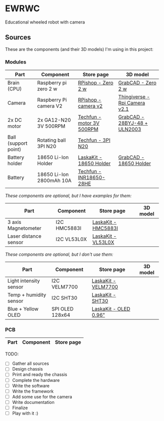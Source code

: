 # EWRWC
Educational wheeled robot with camera

## Sources

These are the components (and their 3D models) I'm using in this project:

### Modules

| Part | Component | Store page | 3D model |
| ---------- | ---------- | ---------- | ---------- |
| Brain (CPU) | Raspberry pi zero 2 w | [RPishop - Zero 2 w](https://rpishop.cz/zero/4311-raspberry-pi-zero-2-w-5056561800004.html) | [GrabCAD - Zero 2 w](https://grabcad.com/library/raspberry-pi-zero-2-w-1) |
| Camera | Raspberry Pi camera V2 | [RPishop - camera v2](https://rpishop.cz/mipi-kamerove-moduly/329-raspberry-pi-kamera-modul-v2.html) | [Thingiverse - Rpi Camera v2.1](https://www.thingiverse.com/thing:2376448/files) |
| 2x DC motor | 2x GA12-N20 3V 500RPM | [Techfun - motor 3V 500RPM](https://techfun.sk/produkt/dc-motorcek-s-prevodom-rozne-typy/?attribute_pa_motor=3v-500rpm) | [GrabCAD - 28BYJ-48 + ULN2003](https://grabcad.com/library/28byj-48-stepper-motor-and-uln2003-stepper-motor-driver-board-1) |
| Ball (support point) | Rotating ball 3PI N20 | [Techfun - 3PI N20](https://techfun.sk/produkt/gulicka-n20-pre-stavebnice-robotickych-auticok/) | []() |
| Battery holder | 18650 Li-Ion Holder | [LaskaKit - 18650 Holder](https://www.laskakit.cz/bateriovy-box-1x18650-dratove-vyvody/) | [GrabCAD - 18650 Holder](https://grabcad.com/library/18650-battery-holder-generic-1) |
| Battery | 18650 Li-Ion 2800mAh 10A | [Techfun - INR18650-28HE](https://techfun.sk/produkt/18650-bateria-tenpower-inr18650-28he-2800mah-10a/) | []() |

*These components are optional, but I have examples for them:*

| Part | Component | Store page | 3D model |
| ---------- | ---------- | ---------- | ---------- |
| 3 axis Magnetometer | I2C HMC5883l | [LaskaKit - HMC5883l](https://www.laskakit.cz/3-osy-magnetometr-a-kompas-hmc5883l/) | []() |
| Laser distance sensor | I2C VL53L0X | [LaskaKit - VL53L0X](https://www.laskakit.cz/laserovy-senzor-vzdalenosti-gy-vl53l0x-i2c/) | []() |

*These components are optional, but I don't use them:*

| Part | Component | Store page | 3D model |
| ---------- | ---------- | ---------- | ---------- |
| Light intensity sensor | I2C VELM7700 | [LaskaKit - VELM7700](https://www.laskakit.cz/snimac-intenzity-osvetleni-veml7700--i2c/) | []() |
| Temp + humidity sensor | I2C SHT30 | [LaskaKit - SHT30](https://www.laskakit.cz/senzor-teploty-a-vlhkosti-vzduchu-sht30/) | []() |
| Blue + Yellow OLED | SPI OLED 128x64 | [LaskaKit - OLED 0.96"](https://www.laskakit.cz/oled-displej-modry-a-zluty-128x64-0-96--spi/) | []() |


### PCB

| Part | Component | Store page |
| ---------- | ---------- | ---------- |

TODO:

- [ ] Gather all sources
- [ ] Design chassis
- [ ] Print and ready the chassis
- [ ] Complete the hardware
- [ ] Write the software
- [ ] Write the framework
- [ ] Add some use for the camera
- [ ] Write documentation
- [ ] Finalize
- [ ] Play with it :)
